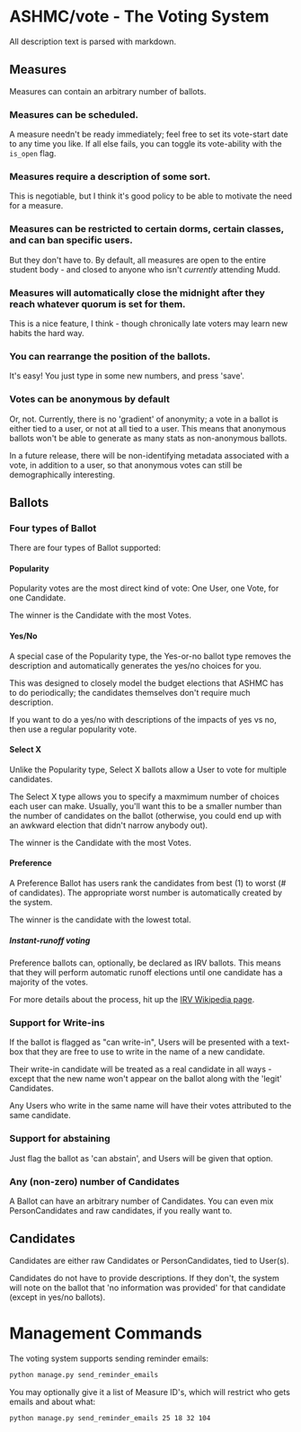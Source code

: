 # ASHMC/vote - The Voting System

All description text is parsed with markdown.

## Measures

Measures can contain an arbitrary number of ballots.

### Measures can be scheduled.

A measure needn't be ready immediately; feel free to set its vote-start date
to any time you like. If all else fails, you can toggle its vote-ability
with the `is_open` flag.

### Measures require a description of some sort.

This is negotiable, but I think it's good policy to be able to motivate the
need for a measure.

### Measures can be restricted to certain dorms, certain classes, and can ban specific users.

But they don't have to. By default, all measures are open to the entire
student body - and closed to anyone who isn't _currently_ attending Mudd.

### Measures will automatically close the midnight after they reach whatever quorum is set for them.

This is a nice feature, I think - though chronically late voters may learn
new habits the hard way.

### You can rearrange the position of the ballots.
It's easy! You just type in some new numbers, and press 'save'.

### Votes can be anonymous by default

Or, not. Currently, there is no 'gradient' of anonymity; a vote in a ballot
is either tied to a user, or not at all tied to a user. This means that
anonymous ballots won't be able to generate as many stats as non-anonymous
ballots.

In a future release, there will be non-identifying metadata associated with
a vote, in addition to a user, so that anonymous votes can still be
demographically interesting.

## Ballots

### Four types of Ballot
There are four types of Ballot supported:

#### Popularity
Popularity votes are the most direct kind of vote: One User, one Vote, for one
Candidate.

The winner is the Candidate with the most Votes.

#### Yes/No
A special case of the Popularity type, the Yes-or-no ballot type removes the
description and automatically generates the yes/no choices for you.

This was designed to closely model the budget elections that ASHMC has to do
periodically; the candidates themselves don't require much description.

If you want to do a yes/no with descriptions of the impacts of yes vs no, then
use a regular popularity vote.

#### Select X
Unlike the Popularity type, Select X ballots allow a User to vote for multiple
candidates.

The Select X type allows you to specify a maxmimum number of choices each user
can make. Usually, you'll want this to be a smaller number than the number of
candidates on the ballot (otherwise, you could end up with an awkward election
that didn't narrow anybody out).

The winner is the Candidate with the most Votes.

#### Preference
A Preference Ballot has users rank the candidates from best (1) to worst (# of
candidates). The appropriate worst number is automatically created by the system.

The winner is the candidate with the lowest total.

##### Instant-runoff voting
Preference ballots can, optionally, be declared as IRV ballots. This means that
they will perform automatic runoff elections until one candidate has a majority
of the votes.

For more details about the process, hit up the
[IRV Wikipedia page](http://en.wikipedia.org/wiki/Instant-runoff_voting).

### Support for Write-ins
If the ballot is flagged as "can write-in", Users will be presented with a
text-box that they are free to use to write in the name of a new candidate.

Their write-in candidate will be treated as a real candidate in all ways -
except that the new name won't appear on the ballot along with the 'legit'
Candidates.

Any Users who write in the same name will have their votes attributed to the
same candidate.

### Support for abstaining

Just flag the ballot as 'can abstain', and Users will be given that option.

### Any (non-zero) number of Candidates
A Ballot can have an arbitrary number of Candidates. You can even mix
PersonCandidates and raw candidates, if you really want to.

## Candidates
Candidates are either raw Candidates or PersonCandidates, tied to User(s).

Candidates do not have to provide descriptions. If they don't, the system will
note on the ballot that 'no information was provided' for that candidate (except
in yes/no ballots).

# Management Commands

The voting system supports sending reminder emails:

```bash
python manage.py send_reminder_emails
```

You may optionally give it a list of Measure ID's, which will restrict who gets
emails and about what:

```bash
python manage.py send_reminder_emails 25 18 32 104
```
